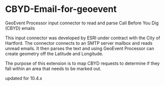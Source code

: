 # CBYD-Email-for-geoevent
GeoEvent Processor input connector to read and parse Call Before You Dig (CBYD) emails 

This input connector was developed by ESRI under contract with the City of Hartford. The connector connects to an SMTP server mailbox
and reads unread emails. It then parses the text and using GeoEvent Processor can create geometry off the Latitude and Longitude.

The purpose of this extension is to map CBYD requests to determine if they fall within an area that needs to be marked out.

updated for 10.4.x

